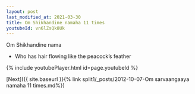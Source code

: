 ```yaml
---
layout: post
last_modified_at: 2021-03-30
title: Om Shikhandine namaha 11 times
youtubeId: vn6lZsQk8Uk
---
```

 
 
Om Shikhandine nama 
 
 -  Who has hair flowing like the peacock’s feather 
 
  
 
  
 
 
 
 
 
 


{% include youtubePlayer.html id=page.youtubeId %}
 
[Next]({{ site.baseurl }}{% link  split1/_posts/2012-10-07-Om sarvaangaaya namaha 11 times.md%})
 
